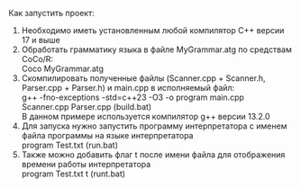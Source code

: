 Как запустить проект:<br>
1. Необходимо иметь установленным любой компилятор С++ версии 17 и выше<br>
2. Обработать грамматику языка в файле MyGrammar.atg по средствам CoCo/R:<br>
Coco MyGrammar.atg<br>
3. Скомпилировать полученные файлы (Scanner.cpp + Scanner.h, Parser.cpp + Parser.h) и main.cpp в исполняемый файл:<br>
g++ -fno-exceptions -std=c++23 -O3 -o program main.cpp Scanner.cpp Parser.cpp (build.bat)<br>
В данном примере используется компилятор g++ версии 13.2.0<br>
4. Для запуска нужно запустить программу интерпретатора с именем файла программы на языке интерпретатора<br>
program Test.txt (run.bat)<br>
5. Также можно добавить флаг t после имени файла для отображения времени работы интерпретатора<br>
program Test.txt t (runt.bat)

